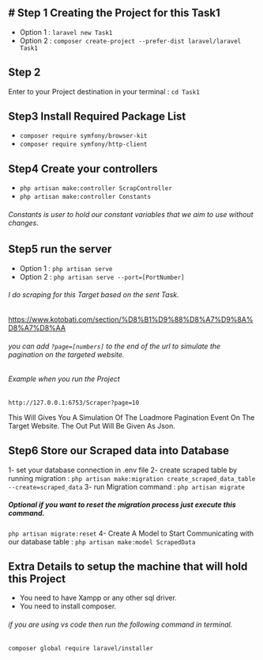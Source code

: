 ## # Step 1 Creating the Project for this Task1
- Option 1 : `laravel new Task1`
- Option 2 : `composer create-project --prefer-dist laravel/laravel Task1`

## Step 2
Enter to your Project destination in your terminal :  `cd Task1`

## Step3 Install Required Package List
- `composer require symfony/browser-kit`
- `composer require symfony/http-client`

## Step4 Create your controllers
- `php artisan make:controller ScrapController`
- `php artisan make:controller Constants`

###### Constants is user to hold our constant variables that we aim to use without changes.

## Step5 run the server
- Option 1 : `php artisan serve`
- Option 2 : `php artisan serve --port=[PortNumber]`

###### I do scraping for this Target based on the sent Task.
https://www.kotobati.com/section/%D8%B1%D9%88%D8%A7%D9%8A%D8%A7%D8%AA
###### you can add `?page=[numbers]`  to the end of the url to simulate the pagination on the targeted website.
###### Example when you run the Project
`http://127.0.0.1:6753/Scraper?page=10`

This Will Gives You A Simulation Of The Loadmore Pagination Event On The Target Website. The Out Put Will Be Given As Json.



## Step6 Store our Scraped data into Database
1- set your database connection in .env file
2- create scraped table by running migration : `php artisan make:migration create_scraped_data_table --create=scraped_data`
3- run Migration command : `php artisan migrate`
##### Optional if you want to reset the migration process just execute this command.
`php artisan migrate:reset`
4- Create A Model to Start Communicating with our database table :
`php artisan make:model ScrapedData`

## Extra Details to setup the machine that will hold this Project
- You need to have Xampp or any other sql driver.
- You need to install composer.

###### if you are using vs code then run the following command in terminal.
`composer global require laravel/installer`